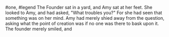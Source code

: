 #one, #legend 
The Founder sat in a yard, and Amy sat at her feet. She looked to Amy, and had asked, "What troubles you?" For she had seen that something was on her mind. Amy had merely shied away from the question, asking what the point of creation was if no one was there to bask upon it. The founder merely smiled, and 